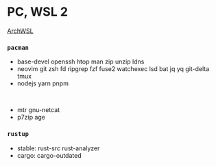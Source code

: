 PC, WSL 2
========
[ArchWSL](https://github.com/yuk7/ArchWSL)

### `pacman`
- base-devel openssh htop man zip unzip ldns
- neovim git zsh fd ripgrep fzf fuse2 watchexec lsd bat jq yq git-delta tmux
- nodejs yarn pnpm

&nbsp;

- mtr gnu-netcat
- p7zip age

### `rustup`
- stable: rust-src rust-analyzer
- cargo: cargo-outdated
